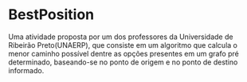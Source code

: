 # BestPosition

Uma atividade proposta por um dos professores da Universidade de Ribeirão Preto(UNAERP), que consiste em um algoritmo que calcula o menor caminho possível dentre as opções presentes em um grafo pré determinado, 
baseando-se no ponto de origem e no ponto de destino informado.
